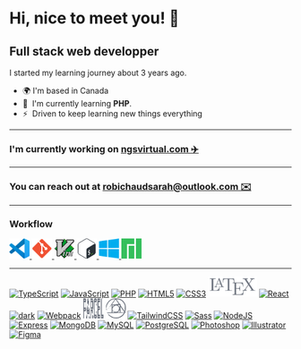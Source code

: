 # Hi, nice to meet you! 👋

## Full stack web developper

I started my learning journey about 3 years ago.

- 🌍 I'm based in Canada
- 🧠  I'm currently learning **PHP**.
- ⚡  Driven to keep learning new things everything

---

### I'm currently working on [ngsvirtual.com ✈️](http://ngsvirtual.com)

---

### You can reach out at [robichaudsarah@outlook.com ✉️](mailto:robichaudsarah@outlook.com)

---

### Workflow

<p align="left">
<a href="https://code.visualstudio.com/" target="_blank" rel="noreferrer">
<img src="./logo/code.svg" width="36" height="36" alt="Vscode" />
</a>
<a href="https://git-scm.com/" target="_blank" rel="noreferrer">
<img src="./logo/git.svg" width="36" height="36" alt="Git" />
</a>
<a href="https://www.vim.org/" target="_blank" rel="noreferrer">
<img src="./logo/vim.svg" width="36" height="36" alt="Vim" />
</a>
<a href="https://www.gnu.org/software/bash/" target="_blank" rel="noreferrer">
<img src="./logo/bash.svg" width="36" height="36" alt="Bash" />
</a>
<a href="https://www.microsoft.com/en-us/windows target="_blank" rel="noreferrer">
<img src="./logo/win11.svg" height="36" alt="TypeScript" />
</a>
<a href="https://manjaro.org/" target="_blank" rel="noreferrer">
<img src="./logo/manjaro.svg" width="36" height="36" alt="Manjaro" />
</a>
</p>

---

<p align="left">
<a href="https://www.typescriptlang.org/" target="_blank" rel="noreferrer"><img src="https://raw.githubusercontent.com/danielcranney/readme-generator/main/public/icons/skills/typescript-dark.svg" width="36" height="36" alt="TypeScript" /></a>
<a href="https://developer.mozilla.org/en-US/docs/Web/JavaScript" target="_blank" rel="noreferrer"><img src="https://raw.githubusercontent.com/danielcranney/readme-generator/main/public/icons/skills/javascript-dark.svg" width="36" height="36" alt="JavaScript" /></a>
<a href="https://www.php.net/" target="_blank" rel="noreferrer"><img src="https://raw.githubusercontent.com/danielcranney/readme-generator/main/public/icons/skills/php-dark.svg" height="36" alt="PHP" /></a>
<a href="https://developer.mozilla.org/en-US/docs/Glossary/HTML5" target="_blank" rel="noreferrer"><img src="https://raw.githubusercontent.com/danielcranney/readme-generator/main/public/icons/skills/html5-dark.svg" width="36" height="36" alt="HTML5" /></a>
<a href="https://www.w3.org/TR/CSS/#css" target="_blank" rel="noreferrer"><img src="https://raw.githubusercontent.com/danielcranney/readme-generator/main/public/icons/skills/css3-dark.svg" width="36" height="36" alt="CSS3" /></a>
<a href="https://www.latex-project.org/" target="_blank" rel="noreferrer"><img src="./logo/tex.svg" height="36" alt="LaTeX" /></a>
<a href="https://reactjs.org/" target="_blank" rel="noreferrer"><img src="https://raw.githubusercontent.com/danielcranney/readme-generator/main/public/icons/skills/react-dark.svg" width="36" height="36" alt="React" /></a>
<a href="https://jquery.com/" target="_blank" rel="noreferrer"><img src="https://raw.githubusercontent.com/danielcranney/readme-generator/main/public/icons/skills/jquery-dark.svg" width="36" height="36" alt="dark" /></a>
<a href="https://webpack.js.org/" target="_blank" rel="noreferrer"><img src="https://raw.githubusercontent.com/danielcranney/readme-generator/main/public/icons/skills/webpack-dark.svg" width="36" height="36" alt="Webpack" /></a>
<a href="https://parceljs.org/" target="_blank" rel="noreferrer"><img src="./logo/parcel.svg" width="36" height="36" alt="Parcel bundler" /></a>
<a href="https://postcss.org/" target="_blank" rel="noreferrer"><img src="./logo/postcss.svg" width="36" height="36" alt="PostCSS" /></a>
<a href="https://tailwindcss.com/" target="_blank" rel="noreferrer"><img src="https://raw.githubusercontent.com/danielcranney/readme-generator/main/public/icons/skills/tailwindcss-dark.svg" width="36" height="36" alt="TailwindCSS" /></a>
<a href="https://sass-lang.com/" target="_blank" rel="noreferrer"><img src="https://raw.githubusercontent.com/danielcranney/readme-generator/main/public/icons/skills/sass-dark.svg" width="36" height="36" alt="Sass" /></a>
<a href="https://nodejs.org/en/" target="_blank" rel="noreferrer"><img src="https://raw.githubusercontent.com/danielcranney/readme-generator/main/public/icons/skills/nodejs-dark.svg" width="36" height="36" alt="NodeJS" /></a>
<a href="https://expressjs.com/" target="_blank" rel="noreferrer"><img src="https://raw.githubusercontent.com/danielcranney/readme-generator/main/public/icons/skills/express-dark.svg" width="36" height="36" alt="Express" /></a>
<a href="https://www.mongodb.com/" target="_blank" rel="noreferrer"><img src="https://raw.githubusercontent.com/danielcranney/readme-generator/main/public/icons/skills/mongodb-dark.svg" width="36" height="36" alt="MongoDB" /></a>
<a href="https://www.mysql.com/" target="_blank" rel="noreferrer"><img src="https://raw.githubusercontent.com/danielcranney/readme-generator/main/public/icons/skills/mysql-dark.svg" width="36" height="36" alt="MySQL" /></a>
<a href="https://www.postgresql.org/" target="_blank" rel="noreferrer"><img src="https://raw.githubusercontent.com/danielcranney/readme-generator/main/public/icons/skills/postgresql-dark.svg" width="36" height="36" alt="PostgreSQL" /></a>
<a href="https://www.adobe.com/uk/products/photoshop.html" target="_blank" rel="noreferrer"><img src="https://raw.githubusercontent.com/danielcranney/readme-generator/main/public/icons/skills/photoshop-dark.svg" width="36" height="36" alt="Photoshop" /></a>
<a href="adobe.com/uk/products/illustrator.html" target="_blank" rel="noreferrer"><img src="https://raw.githubusercontent.com/danielcranney/readme-generator/main/public/icons/skills/illustrator-dark.svg" width="36" height="36" alt="Illustrator" /></a>
<a href="https://www.figma.com/" target="_blank" rel="noreferrer"><img src="https://raw.githubusercontent.com/danielcranney/readme-generator/main/public/icons/skills/figma-dark.svg" width="36" height="36" alt="Figma" /></a>

</p>
